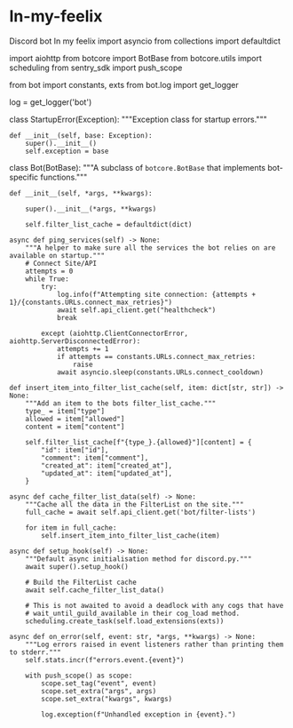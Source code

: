 # In-my-feelix
Discord bot In my feelix
import asyncio
from collections import defaultdict

import aiohttp
from botcore import BotBase
from botcore.utils import scheduling
from sentry_sdk import push_scope

from bot import constants, exts
from bot.log import get_logger

log = get_logger('bot')


class StartupError(Exception):
    """Exception class for startup errors."""

    def __init__(self, base: Exception):
        super().__init__()
        self.exception = base


class Bot(BotBase):
    """A subclass of `botcore.BotBase` that implements bot-specific functions."""

    def __init__(self, *args, **kwargs):

        super().__init__(*args, **kwargs)

        self.filter_list_cache = defaultdict(dict)

    async def ping_services(self) -> None:
        """A helper to make sure all the services the bot relies on are available on startup."""
        # Connect Site/API
        attempts = 0
        while True:
            try:
                log.info(f"Attempting site connection: {attempts + 1}/{constants.URLs.connect_max_retries}")
                await self.api_client.get("healthcheck")
                break

            except (aiohttp.ClientConnectorError, aiohttp.ServerDisconnectedError):
                attempts += 1
                if attempts == constants.URLs.connect_max_retries:
                    raise
                await asyncio.sleep(constants.URLs.connect_cooldown)

    def insert_item_into_filter_list_cache(self, item: dict[str, str]) -> None:
        """Add an item to the bots filter_list_cache."""
        type_ = item["type"]
        allowed = item["allowed"]
        content = item["content"]

        self.filter_list_cache[f"{type_}.{allowed}"][content] = {
            "id": item["id"],
            "comment": item["comment"],
            "created_at": item["created_at"],
            "updated_at": item["updated_at"],
        }

    async def cache_filter_list_data(self) -> None:
        """Cache all the data in the FilterList on the site."""
        full_cache = await self.api_client.get('bot/filter-lists')

        for item in full_cache:
            self.insert_item_into_filter_list_cache(item)

    async def setup_hook(self) -> None:
        """Default async initialisation method for discord.py."""
        await super().setup_hook()

        # Build the FilterList cache
        await self.cache_filter_list_data()

        # This is not awaited to avoid a deadlock with any cogs that have
        # wait_until_guild_available in their cog_load method.
        scheduling.create_task(self.load_extensions(exts))

    async def on_error(self, event: str, *args, **kwargs) -> None:
        """Log errors raised in event listeners rather than printing them to stderr."""
        self.stats.incr(f"errors.event.{event}")

        with push_scope() as scope:
            scope.set_tag("event", event)
            scope.set_extra("args", args)
            scope.set_extra("kwargs", kwargs)

            log.exception(f"Unhandled exception in {event}.")
